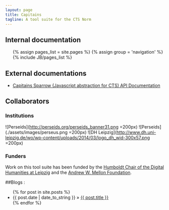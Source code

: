 ```yaml
---
layout: page
title: Capitains
tagline: A tool suite for the CTS Norm
---
```


## Internal documentation 

<ul>
{% assign pages_list = site.pages %}
{% assign group = 'navigation' %}
{% include JB/pages_list %}
</ul>

## External documentations

- [Capitains Sparrow (Javascript abstraction for CTS) API Documentation](http://capitains.github.io/Sparrow)

## Collaborators

### Institutions
![Perseids](http://perseids.org/perseids_banner31.png =200px)
![Perseids](./assets/images/perseus.png =200px)
![DH Leipzig](http://www.dh.uni-leipzig.de/wo/wp-content/uploads/2014/03/logo_dh_wid-300x57.png =200px)

### Funders

Work on this tool suite has been funded by the [Humboldt Chair of the Digital Humanities at Leipzig](http://www.dh.uni-leipzig.de/wo/) and the [Andrew W. Mellon Foundation](http://www.mellon.org/).

##Blogs :

<ul class="posts">
  {% for post in site.posts %}
    <li><span>{{ post.date | date_to_string }}</span> &raquo; <a href="{{ BASE_PATH }}{{ post.url }}">{{ post.title }}</a></li>
  {% endfor %}
</ul>


